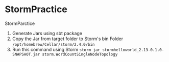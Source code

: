 # StormPractice
StormParctice


1. Generate Jars using sbt package
2. Copy the Jar from target folder to Storm's bin Folder `/opt/homebrew/Cellar/storm/2.4.0/bin`
3. Run this command using Storm `storm jar stormhelloworld_2.13-0.1.0-SNAPSHOT.jar storm.WordCountSingleNodeTopology`
